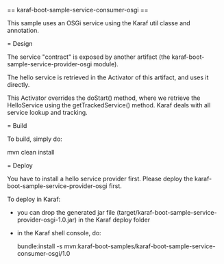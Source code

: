 == karaf-boot-sample-service-consumer-osgi ==

This sample uses an OSGi service using the Karaf util classe and annotation.

= Design

The service "contract" is exposed by another artifact (the karaf-boot-sample-service-provider-osgi module).

The hello service is retrieved in the Activator of this artifact, and uses it directly.

This Activator overrides the doStart() method, where we retrieve the HelloService using the getTrackedService() method. Karaf
deals with all service lookup and tracking.

= Build

To build, simply do:

  mvn clean install

= Deploy

You have to install a hello service provider first. Please deploy the karaf-boot-sample-service-provider-osgi first.

To deploy in Karaf:

* you can drop the generated jar file (target/karaf-boot-sample-service-provider-osgi-1.0.jar) in the
Karaf deploy folder
* in the Karaf shell console, do:

  bundle:install -s mvn:karaf-boot-samples/karaf-boot-sample-service-consumer-osgi/1.0